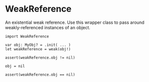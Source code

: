 # WeakReference

An existential weak reference.
Use this wrapper class to pass around weakly-referenced instances of an object.

```
import WeakReference

var obj: MyObj? = .init( ... )
let weakReference = weak(obj!)

assert(weakReference.obj != nil)

obj = nil

assert(weakReference.obj == nil)
```
